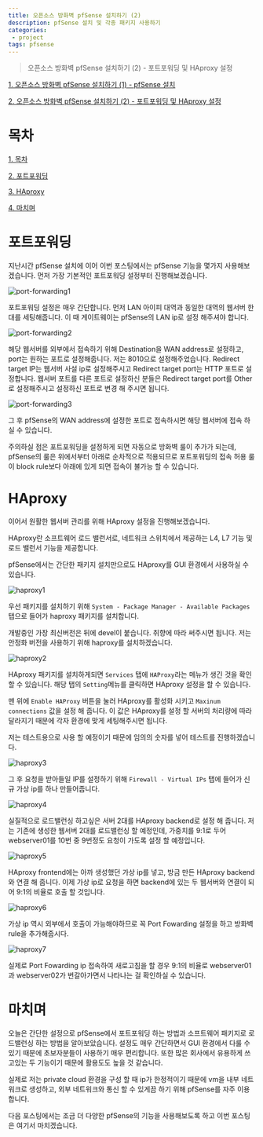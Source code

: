 ```yaml
---
title: 오픈소스 방화벽 pfSense 설치하기 (2)
description: pfSense 설치 및 각종 패키지 사용하기
categories:
 - project
tags: pfsense
---
```


> 오픈소스 방화벽 pfSense 설치하기 (2) - 포트포워딩 및 HAproxy 설정

[1. 오픈소스 방화벽 pfSense 설치하기 (1) - pfSense 설치](https://heyitsspoon.github.io/project/2022/03/01/pfsense-1/)

[2. 오픈소스 방화벽 pfSense 설치하기 (2) - 포트포워딩 및 HAproxy 설정](https://heyitsspoon.github.io/project/2022/03/20/pfsense-2/)

# 목차
[1. 목차](#목차)

[2. 포트포워딩](#포트포워딩)

[3. HAproxy](#HAproxy)

[4. 마치며](#마치며)

# 포트포워딩
지난시간 pfSense 설치에 이어 이번 포스팅에서는 pfSense 기능을 몇가지 사용해보겠습니다.
먼저 가장 기본적인 포트포워딩 설정부터 진행해보겠습니다.

![port-forwarding1](https://heyitsspoon.github.io/assets/images/pfsense/port-forwarding1.png "포트포워딩")

포트포워딩 설정은 매우 간단합니다. 먼저 LAN 아이피 대역과 동일한 대역의 웹서버 한 대를 세팅해줍니다.
이 때 게이트웨이는 pfSense의 LAN ip로 설정 해주셔야 합니다.

![port-forwarding2](https://heyitsspoon.github.io/assets/images/pfsense/port-forwarding2.png "포트포워딩")

해당 웹서버를 외부에서 접속하기 위해 Destination을 WAN address로 설정하고, port는 원하는 포트로 설정해줍니다. 저는 8010으로 설정해주었습니다.
Redirect target IP는 웹서버 사설 ip로 설정해주시고 Redirect target port는 HTTP 포트로 설정합니다.
웹서버 포트를 다른 포트로 설정하신 분들은 Redirect target port를 Other로 설정해주시고 설정하신 포트로 변경 해 주시면 됩니다.

![port-forwarding3](https://heyitsspoon.github.io/assets/images/pfsense/port-forwarding3.png "포트포워딩")

그 후 pfSense의 WAN address에 설정한 포트로 접속하시면 해당 웹서버에 접속 하실 수 있습니다.

주의하실 점은 포트포워딩을 설정하게 되면 자동으로 방화벽 룰이 추가가 되는데, pfSense의 룰은 위에서부터 아래로 순차적으로 적용되므로 포트포워딩의 접속 허용 룰이 block rule보다 아래에 있게 되면 접속이 불가능 할 수 있습니다.

# HAproxy
이어서 원활한 웹서버 관리를 위해 HAproxy 설정을 진행해보겠습니다.

HAproxy란 소프트웨어 로드 밸런서로, 네트워크 스위치에서 제공하는 L4, L7 기능 및 로드 밸런서 기능을 제공합니다.

pfSense에서는 간단한 패키지 설치만으로도 HAproxy를 GUI 환경에서 사용하실 수 있습니다.

![haproxy1](https://heyitsspoon.github.io/assets/images/pfsense/haproxy1.png "HAPROXY")

우선 패키지를 설치하기 위해 `System - Package Manager - Available Packages`탭으로 들어가 haproxy 패키지를 설치합니다.

개발중인 가장 최신버전은 뒤에 devel이 붙습니다. 취향에 따라 써주시면 됩니다. 저는 안정화 버전을 사용하기 위해 haproxy를 설치하겠습니다.

![haproxy2](https://heyitsspoon.github.io/assets/images/pfsense/haproxy2.png "HAPROXY")

HAproxy 패키지를 설치하게되면 `Services` 탭에 `HAProxy`라는 메뉴가 생긴 것을 확인 할 수 있습니다. 해당 탭의 `Setting`메뉴를 클릭하면 HAproxy 설정을 할 수 있습니다.

맨 위에 `Enable HAProxy` 버튼을 눌러 HAproxy를 활성화 시키고 `Maxinum connections` 값을 설정 해 줍니다. 이 값은 HAproxy를 설정 할 서버의 처리량에 따라 달라지기 때문에 각자 환경에 맞게 세팅해주시면 됩니다. 

저는 테스트용으로 사용 할 예정이기 때문에 임의의 숫자를 넣어 테스트를 진행하겠습니다.

![haproxy3](https://heyitsspoon.github.io/assets/images/pfsense/haproxy3.png "HAPROXY")

그 후 요청을 받아들일 IP를 설정하기 위해 `Firewall - Virtual IPs` 탭에 들어가 신규 가상 ip를 하나 만들어줍니다.

![haproxy4](https://heyitsspoon.github.io/assets/images/pfsense/haproxy4.png "HAPROXY")

실질적으로 로드밸런싱 하고싶은 서버 2대를 HAproxy backend로 설정 해 줍니다. 저는 기존에 생성한 웹서버 2대를 로드밸런싱 할 예정인데, 가중치를 9:1로 두어 webserver01를 10번 중 9번정도 요청이 가도록 설정 할 예정입니다.

![haproxy5](https://heyitsspoon.github.io/assets/images/pfsense/haproxy5.png "HAPROXY")

HAproxy frontend에는 아까 생성했던 가상 ip를 넣고, 방금 만든 HAproxy backend와 연결 해 줍니다. 이제 가상 ip로 요청을 하면 backend에 있는 두 웹서버와 연결이 되어 9:1의 비율로 호출 할 것입니다.

![haproxy6](https://heyitsspoon.github.io/assets/images/pfsense/haproxy6.png "HAPROXY")

가상 ip 역시 외부에서 호출이 가능해야하므로 꼭 Port Fowarding 설정을 하고 방화벽 rule을 추가해줍시다.

![haproxy7](https://heyitsspoon.github.io/assets/images/pfsense/haproxy7.png "HAPROXY")

실제로 Port Fowarding ip 접속하여 새로고침을 할 경우 9:1의 비율로 webserver01과 webserver02가 번갈아가면서 나타나는 걸 확인하실 수 있습니다.

# 마치며
오늘은 간단한 설정으로 pfSense에서 포트포워딩 하는 방법과 소프트웨어 패키지로 로드밸런싱 하는 방법을 알아보았습니다. 설정도 매우 간단하면서 GUI 환경에서 다룰 수 있기 때문에 초보자분들이 사용하기 매우 편리합니다. 또한 많은 회사에서 유용하게 쓰고있는 두 기능이기 때문에 활용도도 높을 것 같습니다.

실제로 저는 private cloud 환경을 구성 할 때 ip가 한정적이기 때문에 vm을 내부 네트워크로 생성하고, 외부 네트워크와 통신 할 수 있게끔 하기 위해 pfSense를 자주 이용합니다.

다음 포스팅에서는 조금 더 다양한 pfSense의 기능을 사용해보도록 하고 이번 포스팅은 여기서 마치겠습니다.